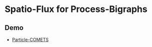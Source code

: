 # Spatio-Flux for Process-Bigraphs

## Demo
* [Particle-COMETS](https://vivarium-collective.github.io/spatio-flux/demo/particle_comets.html)

